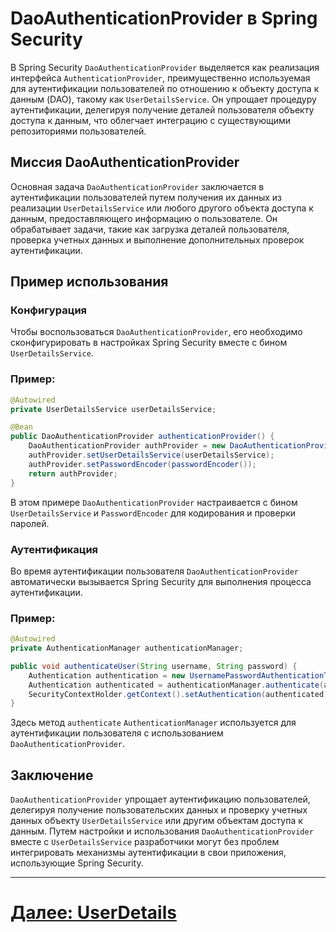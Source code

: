 # DaoAuthenticationProvider в Spring Security

В Spring Security `DaoAuthenticationProvider` выделяется как реализация интерфейса `AuthenticationProvider`, преимущественно используемая для аутентификации пользователей по отношению к объекту доступа к данным (DAO), такому как `UserDetailsService`. Он упрощает процедуру аутентификации, делегируя получение деталей пользователя объекту доступа к данным, что облегчает интеграцию с существующими репозиториями пользователей.

## Миссия DaoAuthenticationProvider

Основная задача `DaoAuthenticationProvider` заключается в аутентификации пользователей путем получения их данных из реализации `UserDetailsService` или любого другого объекта доступа к данным, предоставляющего информацию о пользователе. Он обрабатывает задачи, такие как загрузка деталей пользователя, проверка учетных данных и выполнение дополнительных проверок аутентификации.

## Пример использования

### Конфигурация

Чтобы воспользоваться `DaoAuthenticationProvider`, его необходимо сконфигурировать в настройках Spring Security вместе с бином `UserDetailsService`.

### Пример:

```java
@Autowired
private UserDetailsService userDetailsService;

@Bean
public DaoAuthenticationProvider authenticationProvider() {
    DaoAuthenticationProvider authProvider = new DaoAuthenticationProvider();
    authProvider.setUserDetailsService(userDetailsService);
    authProvider.setPasswordEncoder(passwordEncoder());
    return authProvider;
}
```

В этом примере `DaoAuthenticationProvider` настраивается с бином `UserDetailsService` и `PasswordEncoder` для кодирования и проверки паролей.

### Аутентификация

Во время аутентификации пользователя `DaoAuthenticationProvider` автоматически вызывается Spring Security для выполнения процесса аутентификации.

### Пример:

```java
@Autowired
private AuthenticationManager authenticationManager;

public void authenticateUser(String username, String password) {
    Authentication authentication = new UsernamePasswordAuthenticationToken(username, password);
    Authentication authenticated = authenticationManager.authenticate(authentication);
    SecurityContextHolder.getContext().setAuthentication(authenticated);
}
```

Здесь метод `authenticate` `AuthenticationManager` используется для аутентификации пользователя с использованием `DaoAuthenticationProvider`.

## Заключение

`DaoAuthenticationProvider` упрощает аутентификацию пользователей, делегируя получение пользовательских данных и проверку учетных данных объекту `UserDetailsService` или другим объектам доступа к данным. Путем настройки и использования `DaoAuthenticationProvider` вместе с `UserDetailsService` разработчики могут без проблем интегрировать механизмы аутентификации в свои приложения, использующие Spring Security.

---

# [Далее: UserDetails](user-details.md)
